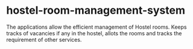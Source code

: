 # hostel-room-management-system
The applications allow the efficient management of Hostel rooms. Keeps tracks of vacancies if any in the hostel, allots the rooms and tracks the requirement of other services.
